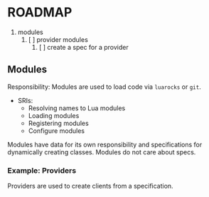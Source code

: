 # ROADMAP

1. modules
   1. [ ] provider modules
      1. [ ] create a spec for a provider

## Modules

Responsibility: Modules are used to load code via `luarocks` or `git`.

- SRIs:
  - Resolving names to Lua modules
  - Loading modules
  - Registering modules
  - Configure modules

Modules have data for its own responsibility and specifications for
dynamically creating classes. Modules do not care about specs.

### Example: Providers

Providers are used to create clients from a specification.
